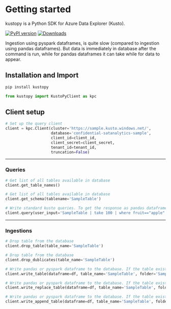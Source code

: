 # Getting started
kustopy is a Python SDK for Azure Data Explorer (Kusto).

[![PyPI version](https://badge.fury.io/py/kustopy.svg)](https://badge.fury.io/py/kustopy)
[![Downloads](https://pepy.tech/badge/kustopy)](https://pepy.tech/project/kustopy)

Ingestion using pyspark dataframes, is quite slow (compared to ingestion using pandas dataframes). 
But data is immediately in database after the command is run, while for pandas dataframes it can take
while for data to appear.

## Installation and Import
```bash
pip install kustopy
```

```python
from kustopy import KustoPyClient as kpc
```
## Client setup
```python
# Set up the query client
client = kpc.Client(cluster='https://sample.kusto.windows.net/',
                    database='confidential-satanalytics-sample',
                    client_id=client_id,
                    client_secret=client_secret,
                    tenant_id=tenant_id,
                    truncation=False)
```
---
### Queries
```python
# Get list of all tables available in database
client.get_table_names()
```
```python
# Get list of all tables available in database
client.get_schema(tablename='SampleTable')
```

```python
# Write standard kusto queries. To get the response as pandas dataframe set dataframe to True.
client.query(user_input='SampleTable | take 100 | where fruit=="apple"', dataframe=True)
```

---
### Ingestions


```python
# Drop table from the database
client.drop_table(table_name='SampleTable')
```

```python
# Drop table from the database
client.drop_dublicates(table_name='SampleTable')
```

```python
# Write pandas or pyspark dataframe to the database. If the table exists you will get an Error.
client.write_table(dataframe=df, table_name='SampleTable', folder='Sample')
```

```python
# Write pandas or pyspark dataframe to the database. If the table exists it will be replaced, otherwise created.
client.write_replace_table(dataframe=df, table_name='SampleTable', folder='Sample')
```

```python
# Write pandas or pyspark dataframe to the database. If the table exists it will be expanded, otherwise created.
client.write_append_table(dataframe=df, table_name='SampleTable', folder='Sample')
```